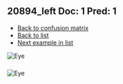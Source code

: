## 20894_left Doc: 1 Pred: 1
- [Back to confusion matrix](https://github.com/juliandewit/kaggle_retinopathy/blob/master/matrix.md)
- [Back to list](https://github.com/juliandewit/kaggle_retinopathy/blob/master/lists/11/list.md)
- [Next example in list](https://github.com/juliandewit/kaggle_retinopathy/blob/master/lists/11/21/21008_left.md)

![Eye](https://retinopaty.blob.core.windows.net/size1024/20894_left_1.jpeg)

### 

![Eye]()
